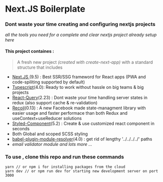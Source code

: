 # Next.JS Boilerplate

### Dont waste your time creating and configuring nextjs projects

_all the tools you need for a complete and clear nextjs project already setup here_

#### This project containes :

> A fresh new project _(created with create-next-app)_ with a standard structure that includes

- [Next.JS ]()(9.5) : Best SSR/SSG frameword for React apps (PWA and code-spiliting supported by default)
- [Typescript]()(4.0): Ready to work without hassle on big teams & big projects
- [React-Query]()(2.23) : Dont waste your time handling server states in redux (also support cache & re-validation)
- [Recoil]()(0.13) : A new Facebook made state-managment library with easier usage and faster performace than both Redux and useContext+useReducer solutions
- [Styled-Component]()(5.2) : Create & use customized react component in seconds
- Both Global and scoped SCSS styling
- [babel-plugin-module-resolver]()(4.0) : get rid of lengthy '../../../../' paths
- _email validator module and lots more ..._

### To use , clone this repo and run these commands

```
yarn // or npm i for installing packages from the cloud
yarn dev // or npm run dev for starting new development server on port 3000
```
